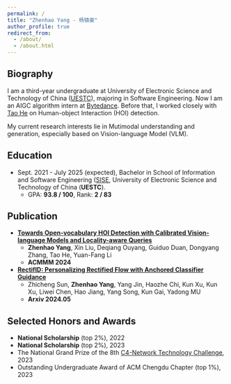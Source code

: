 ```yaml
---
permalink: /
title: "Zhenhao Yang - 杨镇豪"
author_profile: true
redirect_from: 
  - /about/
  - /about.html
---
```


Biography
------
I am a third-year undergraduate at University of Electronic Science and Technology of China ([UESTC](https://en.uestc.edu.cn/)), majoring in Software Engineering. Now I am an AIGC algorithm intern at [Bytedance](https://www.bytedance.com/). Before that, I worked closely with [Tao He](https://ht014.github.io/) on Human-object Interaction (HOI) detection. 

My current research interests lie in Mutimodal understanding and generation, especially based on Vision-language Model (VLM).

Education
------
* Sept. 2021 - July 2025 (expected), Bachelor in School of Information and Software Engineering ([SISE]((https://sise.uestc.edu.cn/)), University of Electronic Science and Technology of China (**UESTC**).
  * GPA: **93.8 / 100**, Rank: **2 / 83**
    
Publication
------
* [**Towards Open-vocabulary HOI Detection with Calibrated Vision-language Models and Locality-aware Queries**]()
  * **Zhenhao Yang**, Xin Liu, Deqiang Ouyang, Guiduo Duan, Dongyang Zhang, Tao He, Yuan-Fang Li
  * **ACMMM 2024**
* [**RectifID: Personalizing Rectified Flow with Anchored Classifier Guidance**](https://arxiv.org/pdf/2405.14677)
  * Zhicheng Sun, **Zhenhao Yang**, Yang Jin, Haozhe Chi, Kun Xu, Kun Xu, Liwei Chen, Hao Jiang, Yang Song, Kun Gai, Yadong MU
  * **Arxiv 2024.05**
  
Selected Honors and Awards
------
* **National Scholarship** (top 2%), 2022
* **National Scholarship** (top 2%), 2023
* The National Grand Prize of the 8th [C4-Network Technology Challenge](http://net.c4best.cn/), 2023
* Outstanding Undergraduate Award of ACM Chengdu Chapter (top 1%), 2023
